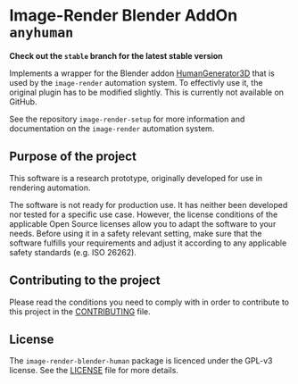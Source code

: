 # Image-Render Blender AddOn `anyhuman`

**Check out the `stable` branch for the latest stable version**

Implements a wrapper for the Blender addon [HumanGenerator3D](https://www.humgen3d.com/) that is used by the `image-render` automation system. To effectivly use it, the original plugin has to be modified slightly. This is currently not available on GitHub. 

See the repository `image-render-setup` for more information and documentation on the `image-render` automation system.

## Purpose of the project

This software is a research prototype, originally developed for use in rendering automation.

The software is not ready for production use. It has neither been developed nor tested for a specific use case. However, the license conditions of the applicable Open Source licenses allow you to adapt the software to your needs. Before using it in a safety relevant setting, make sure that the software fulfills your requirements and adjust it according to any applicable safety standards (e.g. ISO 26262).

## Contributing to the project

Please read the conditions you need to comply with in order to contribute to this project in the [CONTRIBUTING](CONTRIBUTING.md) file. 

## License

The `image-render-blender-human` package is licenced under the GPL-v3 license. See the [LICENSE](LICENSE.md) file for more details.
